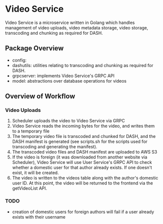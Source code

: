 # Video Service

Video Service is a microservice written in Golang which handles management of video uploads, video metadata storage, video storage, transcoding and chunking as required for DASH.

## Package Overview
- config:
- dashutils: utilities relating to transcoding and chunking as required for DASH.
- grpcserver: implements Video Service's GRPC API
- model: abstractions over database operations for videos

## Overview of Workflow
### Video Uploads
1. Scheduler uploads the video to Video Service via GRPC
2. Video Service reads the incoming bytes for the video, and writes them to a temporary file
3. The temporary video file is transcoded and chunked for DASH, and the DASH manifest is generated (see scripts.sh for the scripts used for transcoding and generating the manifest).
4. The transcoded video files and DASH manifest are uploaded to AWS S3
5. If the video is foreign (it was downloaded from another website via Scheduler), Video Service will use User Service's GRPC API to check whether a domestic user for that author already exists. If one doesn't exist, it will be created.
6. The video is written to the videos table along with the author's domestic user ID.
At this point, the video will be returned to the frontend via the getVideoList API.

### TODO
- creation of domestic users for foreign authors will fail if a user already exists with their username